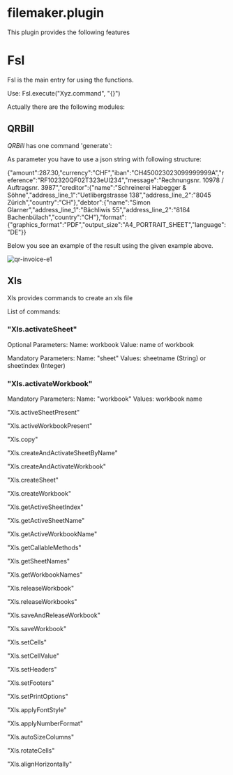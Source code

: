 # filemaker.plugin
This plugin provides the following features
# Fsl
Fsl is the main entry for using the functions.

Use: Fsl.execute("Xyz.command", "{}")

Actually there are the following modules:

## QRBill
*QRBill* has one command 'generate':

As parameter you have to use a json string with following structure:

{"amount":287.30,"currency":"CHF","iban":"CH450023023099999999A","reference":"RF102320QF02T323eUI234","message":"Rechnungsnr. 10978 / Auftragsnr. 3987","creditor":{"name":"Schreinerei Habegger & Söhne","address_line_1":"Uetlibergstrasse 138","address_line_2":"8045 Zürich","country":"CH"},"debtor":{"name":"Simon Glarner","address_line_1":"Bächliwis 55","address_line_2":"8184 Bachenbülach","country":"CH"},"format":{"graphics_format":"PDF","output_size":"A4_PORTRAIT_SHEET","language":"DE"}}


Below you see an example of the result using the given example above.

![qr-invoice-e1](https://user-images.githubusercontent.com/1636301/236786580-bc1bee67-af0c-43ef-94ef-fd4c117ddc60.svg)

## Xls
Xls provides commands to create an xls file

List of commands:

### "Xls.activateSheet" 
Optional Parameters: Name: workbook Value: name of workbook

Mandatory Parameters: Name: "sheet" Values: sheetname (String) or sheetindex (Integer)

### "Xls.activateWorkbook"
Mandatory Parameters: Name: "workbook" Values: workbook name

"Xls.activeSheetPresent"

"Xls.activeWorkbookPresent"

"Xls.copy"

"Xls.createAndActivateSheetByName"

"Xls.createAndActivateWorkbook"

"Xls.createSheet"

"Xls.createWorkbook"

"Xls.getActiveSheetIndex"

"Xls.getActiveSheetName"

"Xls.getActiveWorkbookName"

"Xls.getCallableMethods"

"Xls.getSheetNames"

"Xls.getWorkbookNames"

"Xls.releaseWorkbook"

"Xls.releaseWorkbooks"

"Xls.saveAndReleaseWorkbook"

"Xls.saveWorkbook"

"Xls.setCells"

"Xls.setCellValue"

"Xls.setHeaders"

"Xls.setFooters"

"Xls.setPrintOptions"

"Xls.applyFontStyle"

"Xls.applyNumberFormat"

"Xls.autoSizeColumns"

"Xls.rotateCells"

"Xls.alignHorizontally"
